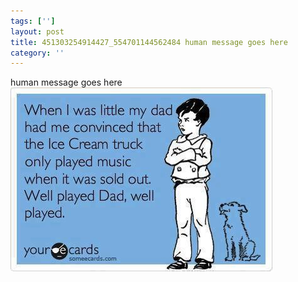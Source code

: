 ```yaml
---
tags: ['']
layout: post
title: 451303254914427_554701144562484 human message goes here
category: ''
---
```

human message goes here
![451303254914427_554701144562484](/uploads/2013-3-21-451303254914427_554701144562484-human-message-goes-here.jpg)
